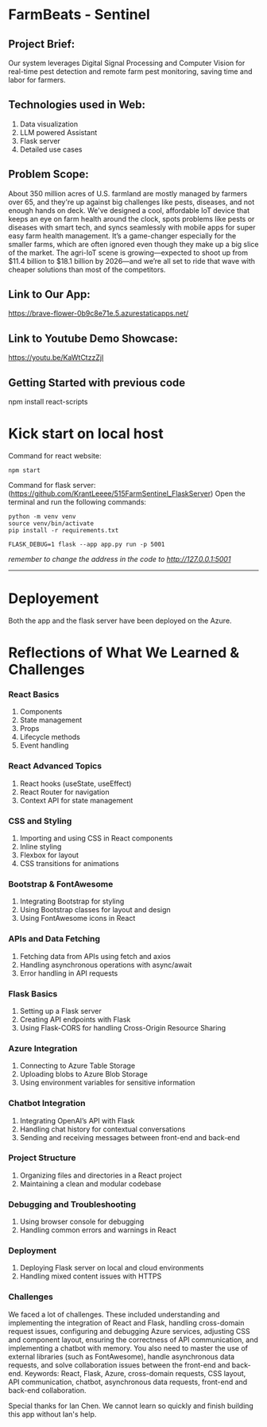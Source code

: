 # FarmBeats - Sentinel
## Project Brief:
Our system leverages Digital Signal Processing and Computer Vision for real-time pest detection and remote farm pest monitoring, saving time and labor for farmers.

## Technologies used in Web:
1. Data visualization
2. LLM powered Assistant
3. Flask server
4. Detailed use cases

## Problem Scope:
About 350 million acres of U.S. farmland are mostly managed by farmers over 65, and they're up against big challenges like pests, diseases, and not enough hands on deck. We've designed a cool, affordable IoT device that keeps an eye on farm health around the clock, spots problems like pests or diseases with smart tech, and syncs seamlessly with mobile apps for super easy farm health management. It’s a game-changer especially for the smaller farms, which are often ignored even though they make up a big slice of the market. The agri-IoT scene is growing—expected to shoot up from $11.4 billion to $18.1 billion by 2026—and we’re all set to ride that wave with cheaper solutions than most of the competitors.

## Link to Our App:
https://brave-flower-0b9c8e71e.5.azurestaticapps.net/

## Link to Youtube Demo Showcase:
https://youtu.be/KaWtCtzzZjI

## Getting Started with previous code

npm install react-scripts

# Kick start on local host

Command for react website: 
```
npm start
```
Command for flask server: (https://github.com/KrantLeeee/515FarmSentinel_FlaskServer)
Open the terminal and run the following commands:
```
python -m venv venv
source venv/bin/activate
pip install -r requirements.txt
```
```
FLASK_DEBUG=1 flask --app app.py run -p 5001
```

_remember to change the address in the code to http://127.0.0.1:5001_

---

# Deployement
Both the app and the flask server have been deployed on the Azure.

# Reflections of What We Learned & Challenges
### React Basics
1. Components
2. State management
3. Props
4. Lifecycle methods
5. Event handling
### React Advanced Topics
1. React hooks (useState, useEffect)
2. React Router for navigation
3. Context API for state management
### CSS and Styling
1. Importing and using CSS in React components
2. Inline styling
3. Flexbox for layout
4. CSS transitions for animations
### Bootstrap & FontAwesome
1. Integrating Bootstrap for styling
2. Using Bootstrap classes for layout and design
3. Using FontAwesome icons in React
### APIs and Data Fetching
1. Fetching data from APIs using fetch and axios
2. Handling asynchronous operations with async/await
3. Error handling in API requests
### Flask Basics
1. Setting up a Flask server
2. Creating API endpoints with Flask
3. Using Flask-CORS for handling Cross-Origin Resource Sharing
### Azure Integration
1. Connecting to Azure Table Storage
2. Uploading blobs to Azure Blob Storage
3. Using environment variables for sensitive information
### Chatbot Integration
1. Integrating OpenAI’s API with Flask
2. Handling chat history for contextual conversations
3. Sending and receiving messages between front-end and back-end
### Project Structure
1. Organizing files and directories in a React project
2. Maintaining a clean and modular codebase
### Debugging and Troubleshooting
1. Using browser console for debugging
2. Handling common errors and warnings in React
### Deployment
1. Deploying Flask server on local and cloud environments
2. Handling mixed content issues with HTTPS

### Challenges
We faced a lot of challenges. These included understanding and implementing the integration of React and Flask, handling cross-domain request issues, configuring and debugging Azure services, adjusting CSS and component layout, ensuring the correctness of API communication, and implementing a chatbot with memory. You also need to master the use of external libraries (such as FontAwesome), handle asynchronous data requests, and solve collaboration issues between the front-end and back-end. Keywords: React, Flask, Azure, cross-domain requests, CSS layout, API communication, chatbot, asynchronous data requests, front-end and back-end collaboration.

Special thanks for Ian Chen. We cannot learn so quickly and finish building this app without Ian's help.